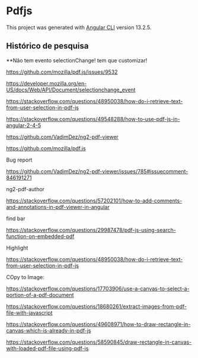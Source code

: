 # Pdfjs

This project was generated with [Angular CLI](https://github.com/angular/angular-cli) version 13.2.5.

## Histórico de pesquisa

**Não tem evento selectionChange! tem que customizar!

https://github.com/mozilla/pdf.js/issues/9532

https://developer.mozilla.org/en-US/docs/Web/API/Document/selectionchange_event

https://stackoverflow.com/questions/48950038/how-do-i-retrieve-text-from-user-selection-in-pdf-js

https://stackoverflow.com/questions/49548288/how-to-use-pdf-js-in-angular-2-4-5

https://github.com/VadimDez/ng2-pdf-viewer

https://github.com/mozilla/pdf.js

Bug report

https://github.com/VadimDez/ng2-pdf-viewer/issues/785#issuecomment-846191271

ng2-pdf-author

https://stackoverflow.com/questions/57202101/how-to-add-comments-and-annotations-in-pdf-viewer-in-angular

find bar

https://stackoverflow.com/questions/29987478/pdf-js-using-search-function-on-embedded-pdf

Highlight

https://stackoverflow.com/questions/48950038/how-do-i-retrieve-text-from-user-selection-in-pdf-js


COpy to Image:

https://stackoverflow.com/questions/17703906/use-a-canvas-to-select-a-portion-of-a-pdf-document

https://stackoverflow.com/questions/18680261/extract-images-from-pdf-file-with-javascript

https://stackoverflow.com/questions/49608971/how-to-draw-rectangle-in-canvas-which-is-already-in-pdf-js

https://stackoverflow.com/questions/58590845/draw-rectangle-in-canvas-with-loaded-pdf-file-using-pdf-js

